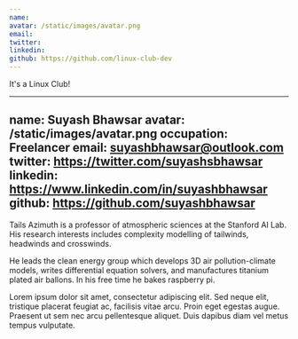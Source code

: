 ```yaml
---
name: 
avatar: /static/images/avatar.png
email: 
twitter: 
linkedin: 
github: https://github.com/linux-club-dev
---
```


It's a Linux Club!

---
name: Suyash Bhawsar
avatar: /static/images/avatar.png
occupation: Freelancer
email: suyashbhawsar@outlook.com
twitter: https://twitter.com/suyashsbhawsar
linkedin: https://www.linkedin.com/in/suyashbhawsar
github: https://github.com/suyashbhawsar
---

Tails Azimuth is a professor of atmospheric sciences at the Stanford AI Lab. His research interests includes complexity modelling of tailwinds, headwinds and crosswinds.

He leads the clean energy group which develops 3D air pollution-climate models, writes differential equation solvers, and manufactures titanium plated air ballons. In his free time he bakes raspberry pi.

Lorem ipsum dolor sit amet, consectetur adipiscing elit. Sed neque elit, tristique placerat feugiat ac, facilisis vitae arcu. Proin eget egestas augue. Praesent ut sem nec arcu pellentesque aliquet. Duis dapibus diam vel metus tempus vulputate.
